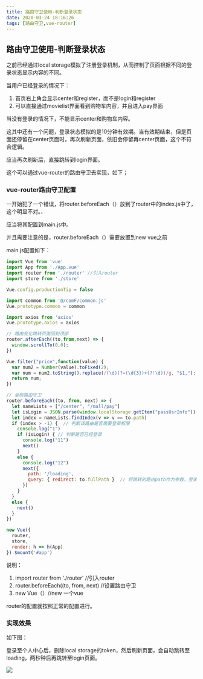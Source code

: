```yaml
---
title: 路由守卫使用-判断登录状态
date: 2020-03-24 18:16:26
tags: [路由守卫,vue-router]
---
```


<meta name="referrer" content="no-referrer"/>

## 路由守卫使用-判断登录状态

之前已经通过local storage模拟了注册登录机制，从而控制了页面根据不同的登录状态显示内容的不同。

当用户已经登录的情况下：

1.  首页右上角会显示center和register，而不是login和register
2. 可以直接通过movielist界面看到购物车内容，并且进入pay界面

当没有登录的情况下，不能显示center和购物车内容。

这其中还有一个问题，登录状态模拟的是10分钟有效期。当有效期结束，但是页面还停留在center页面时，再次刷新页面，依旧会停留再center页面，这个不符合逻辑。

应当再次刷新后，直接跳转到login界面。

这个可以通过vue-router的路由守卫去实现，如下；

<!-- more -->

### vue-router路由守卫配置

一开始犯了一个错误，将router.beforeEach（）放到了router中的index.js中了，这个明显不对。、

应当将其配置到main.js中。

并且需要注意的是，router.beforeEach（）需要放置到new vue之前

main.js配置如下：

```js
import Vue from 'vue'
import App from './App.vue'
import router from './router' //引入router
import store from './store'

Vue.config.productionTip = false

import common from '@/comF/common.js'
Vue.prototype.common = common

import axios from 'axios'
Vue.prototype.axios = axios

// 路由变化跳转页面回到顶部
router.afterEach((to,from,next) => {
  window.scrollTo(0,0);
})

Vue.filter("price",function(value) {
  var num2 = Number(value).toFixed(2);
  var num = num2.toString().replace(/(\d)(?=(\d{3})+(?!\d))/g, "$1,");
  return num;
})

// 全局路由守卫
router.beforeEach((to, from, next) => {
  let nameLists = ["/center", "/mall/pay"]
  let isLogin = JSON.parse(window.localStorage.getItem("passUsrInfo")) ? JSON.parse(window.localStorage.getItem("passUsrInfo")).token : "";
  let index = nameLists.findIndex(v => v == to.path)
  if (index > -1) {  // 判断该路由是否需要登录权限
    console.log("1")
    if (isLogin) { // 判断是否已经登录
      console.log("11")
      next()
    }
    else {
      console.log("12")
      next({
        path: '/loading',
        query: { redirect: to.fullPath }  // 将跳转的路由path作为参数，登录成功后跳转到该路由
      })
    }
  }
  else {
    next()
  }
})

new Vue({
  router,
  store,
  render: h => h(App)
}).$mount('#app')

```

说明：

1. import router from './router' //引入router
2. router.beforeEach((to, from, next) //设置路由守卫
3. new Vue（）//new 一个vue

router的配置就按照正常的配置进行。

### 实现效果

如下图：

登录至个人中心后，删除local storage的token，然后刷新页面，会自动跳转至loading，两秒钟后再跳转至login页面。

![](https://limengtupian.oss-cn-beijing.aliyuncs.com/%E8%B7%AF%E7%94%B1%E5%AE%88%E5%8D%AB%E5%AE%9E%E7%8E%B0/1.gif)